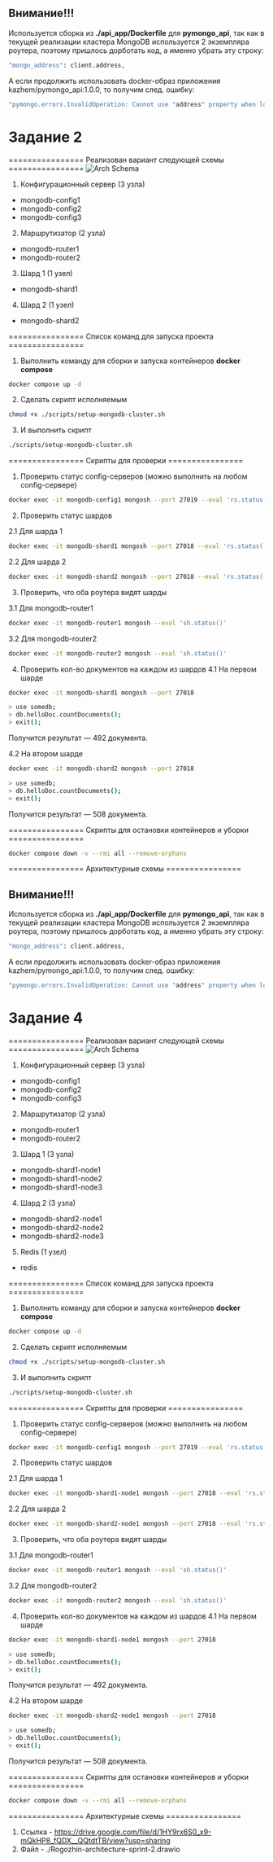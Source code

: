 ## Внимание!!!
Используется сборка из **./api_app/Dockerfile** для **pymongo_api**, так как в текущей реализации кластера MongoDB используется 2 экземпляра роутера, поэтому пришлось дорботать код, а именно убрать эту строку:

```bash
"mongo_address": client.address,
```

А если продолжить использовать docker-образ приложения kazhem/pymongo_api:1.0.0, то получим след. ошибку:

```bash
"pymongo.errors.InvalidOperation: Cannot use "address" property when load balancing among mongoses, use "nodes" instead."
```


# Задание 2

================ Реализован вариант следующей схемы ================
![Arch Schema](./assets/mongo-sharding.png)

1. Конфигурационный сервер (3 узла)
- mongodb-config1
- mongodb-config2
- mongodb-config3

2. Маршрутизатор (2 узла)
- mongodb-router1
- mongodb-router2

3. Шард 1 (1 узел)
- mongodb-shard1

4. Шард 2 (1 узел)
- mongodb-shard2

================ Список команд для запуска проекта ================

1. Выполнить команду для сборки и запуска контейнеров **docker compose**

```bash
docker compose up -d
```

2. Сделать скрипт исполняемым

```bash
chmod +x ./scripts/setup-mongodb-cluster.sh
```

3. И выполнить скрипт
```bash
./scripts/setup-mongodb-cluster.sh
```


================ Скрипты для проверки ================


1. Проверить статус config-серверов (можно выполнить на любом config-сервере)
```bash
docker exec -it mongodb-config1 mongosh --port 27019 --eval 'rs.status()'
```

2. Проверить статус шардов

2.1 Для шарда 1
```bash
docker exec -it mongodb-shard1 mongosh --port 27018 --eval 'rs.status()'
```

2.2 Для шарда 2
```bash
docker exec -it mongodb-shard2 mongosh --port 27018 --eval 'rs.status()'
```

3. Проверить, что оба роутера видят шарды

3.1 Для mongodb-router1
```bash
docker exec -it mongodb-router1 mongosh --eval 'sh.status()'
```
3.2 Для mongodb-router2
```bash
docker exec -it mongodb-router2 mongosh --eval 'sh.status()'
```

4. Проверить кол-во документов на каждом из шардов
4.1 На первом шарде

```bash
docker exec -it mongodb-shard1 mongosh --port 27018

> use somedb;
> db.helloDoc.countDocuments();
> exit();
```

Получится результат — 492 документа.

4.2 На втором шарде

```bash
docker exec -it mongodb-shard2 mongosh --port 27018

> use somedb;
> db.helloDoc.countDocuments();
> exit();
```

Получится результат — 508 документа.

================ Скрипты для остановки контейнеров и уборки ================

```bash
docker compose down -v --rmi all --remove-orphans
```

================ Архитектурные схемы ================

## Внимание!!!
Используется сборка из **./api_app/Dockerfile** для **pymongo_api**, так как в текущей реализации кластера MongoDB используется 2 экземпляра роутера, поэтому пришлось дорботать код, а именно убрать эту строку:

```bash
"mongo_address": client.address,
```

А если продолжить использовать docker-образ приложения kazhem/pymongo_api:1.0.0, то получим след. ошибку:

```bash
"pymongo.errors.InvalidOperation: Cannot use "address" property when load balancing among mongoses, use "nodes" instead."
```


# Задание 4

================ Реализован вариант следующей схемы ================
![Arch Schema](./assets/sharding-repl-cache.png)

1. Конфигурационный сервер (3 узла)
- mongodb-config1
- mongodb-config2
- mongodb-config3

2. Маршрутизатор (2 узла)
- mongodb-router1
- mongodb-router2

3. Шард 1 (3 узла)
- mongodb-shard1-node1
- mongodb-shard1-node2
- mongodb-shard1-node3

4. Шард 2 (3 узла)
- mongodb-shard2-node1
- mongodb-shard2-node2
- mongodb-shard2-node3

5. Redis (1 узел)
- redis

================ Список команд для запуска проекта ================

1. Выполнить команду для сборки и запуска контейнеров **docker compose**

```bash
docker compose up -d
```

2. Сделать скрипт исполняемым

```bash
chmod +x ./scripts/setup-mongodb-cluster.sh
```

3. И выполнить скрипт
```bash
./scripts/setup-mongodb-cluster.sh
```


================ Скрипты для проверки ================


1. Проверить статус config-серверов (можно выполнить на любом config-сервере)
```bash
docker exec -it mongodb-config1 mongosh --port 27019 --eval 'rs.status()'
```

2. Проверить статус шардов

2.1 Для шарда 1
```bash
docker exec -it mongodb-shard1-node1 mongosh --port 27018 --eval 'rs.status()'
```

2.2 Для шарда 2
```bash
docker exec -it mongodb-shard2-node1 mongosh --port 27018 --eval 'rs.status()'
```

3. Проверить, что оба роутера видят шарды

3.1 Для mongodb-router1
```bash
docker exec -it mongodb-router1 mongosh --eval 'sh.status()'
```
3.2 Для mongodb-router2
```bash
docker exec -it mongodb-router2 mongosh --eval 'sh.status()'
```

4. Проверить кол-во документов на каждом из шардов
4.1 На первом шарде

```bash
docker exec -it mongodb-shard1-node1 mongosh --port 27018

> use somedb;
> db.helloDoc.countDocuments();
> exit();
```

Получится результат — 492 документа.

4.2 На втором шарде

```bash
docker exec -it mongodb-shard2-node1 mongosh --port 27018

> use somedb;
> db.helloDoc.countDocuments();
> exit();
```

Получится результат — 508 документа.

================ Скрипты для остановки контейнеров и уборки ================

```bash
docker compose down -v --rmi all --remove-orphans
```

================ Архитектурные схемы ================

1. Ссылка - https://drive.google.com/file/d/1HY9rx6S0_x9-mQkHP8_fQDX__QQtdtTB/view?usp=sharing
2. Файл - ./Rogozhin-architecture-sprint-2.drawio

